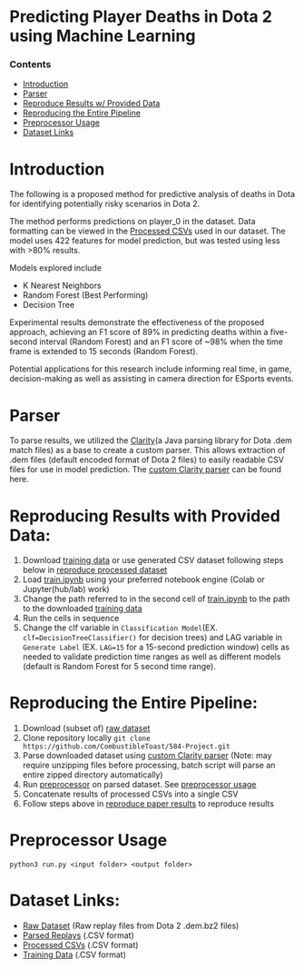 # Predicting Player Deaths in Dota 2 using Machine Learning

### Contents
- [Introduction](#introduction)
- [Parser](#parser)
- [Reproduce Results w/ Provided Data](#reproducing-results-with-provided-data)
- [Reproducing the Entire Pipeline](#reproducing-the-entire-pipeline)
- [Preprocessor Usage](#preprocessor-usage)
- [Dataset Links](#dataset-links)

# Introduction

The following is a proposed method for predictive analysis of deaths in Dota for identifying potentially risky scenarios in Dota 2.

The method performs predictions on player_0 in the dataset. Data formatting can be viewed in the [Processed CSVs](https://drive.google.com/drive/u/0/folders/1aE0tIW2qA6lz4NDHtfyODJOi9ATQS1oX) used in our dataset. The model uses 422 features for model prediction, but was tested using less with >80% results.

Models explored include
- K Nearest Neighbors
- Random Forest (Best Performing)
- Decision Tree

Experimental results demonstrate the effectiveness of the proposed approach, achieving an F1 score of 89% in predicting deaths within a five-second interval (Random Forest) and an F1 score of ~98% when the time frame is extended to 15 seconds (Random Forest).

Potential applications for this research include informing real time, in game, decision-making as well as assisting in camera direction for ESports events.

# Parser

To parse results, we utilized the [Clarity](https://github.com/skadistats/clarity)(a Java parsing library for Dota .dem match files) as a base to create a custom parser. This allows extraction of .dem files (default encoded format of Dota 2 files) to easily readable CSV files for use in model prediction. The [custom Clarity parser](https://github.com/srl3630/CS584_Game_Parsers/tree/main) can be found here.

# Reproducing Results with Provided Data:
1) Download [training data](https://drive.google.com/drive/u/0/folders/1TKzBp9inrMeUl_YeN2scXc4pKwJBgAjb) or use generated CSV dataset following steps below in [reproduce processed dataset](#reproduce-processed-dataset)
2) Load [train.ipynb](https://github.com/CombustibleToast/584-Project/blob/main/train.ipynb) using your preferred notebook engine (Colab or Jupyter(hub/lab) work)
3) Change the path referred to in the second cell of [train.ipynb](https://github.com/CombustibleToast/584-Project/blob/main/train.ipynb) to the path to the downloaded [training data](https://drive.google.com/drive/u/0/folders/1TKzBp9inrMeUl_YeN2scXc4pKwJBgAjb) 
4) Run the cells in sequence
5) Change the clf variable in `Classification Model`(EX. `clf=DecisionTreeClassifier()` for decision trees) and LAG variable in `Generate Label` (EX. `LAG=15` for a 15-second prediction window) cells as needed to validate prediction time ranges as well as different models (default is Random Forest for 5 second time range).

# Reproducing the Entire Pipeline:
1) Download (subset of) [raw dataset](https://drive.google.com/drive/u/0/folders/1BhPDWVsEoONzgv8mJaPm0vxTkEls5tdg) 
2) Clone repository locally `git clone https://github.com/CombustibleToast/584-Project.git`
3) Parse downloaded dataset using [custom Clarity parser](https://github.com/srl3630/CS584_Game_Parsers/blob/main/README.md) (Note: may require unzipping files before processing, batch script will parse an entire zipped directory automatically)
4) Run [preprocessor](https://github.com/CombustibleToast/584-Project/blob/main/preprocessing/run3.py) on parsed dataset. See [preprocessor usage](#preprocessor-usage)
5) Concatenate results of processed CSVs into a single CSV
6) Follow steps above in [reproduce paper results](#reproducing-results-with-provided-data) to reproduce results

# Preprocessor Usage

`python3 run.py <input folder> <output folder>`

# Dataset Links:
- [Raw Dataset](https://drive.google.com/drive/u/0/folders/1BhPDWVsEoONzgv8mJaPm0vxTkEls5tdg) (Raw replay files from Dota 2 .dem.bz2 files)
- [Parsed Replays](https://drive.google.com/drive/u/0/folders/10GY-Z_bzzpBv2IYb3bJyrPCzLxcqwwfh) (.CSV format)
- [Processed CSVs](https://drive.google.com/drive/u/0/folders/1aE0tIW2qA6lz4NDHtfyODJOi9ATQS1oX) (.CSV format)
- [Training Data](https://drive.google.com/drive/u/0/folders/1TKzBp9inrMeUl_YeN2scXc4pKwJBgAjb) (.CSV format)

